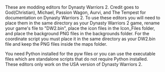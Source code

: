 These are modding editors for Dynasty Warriors 2. Credit goes to God(Christian), Michael, Passion Wagon, Aurvi, and The Tempest for documentation on Dynasty Warriors 2. To use these editors you will need to place them in the same directory as your Dynasty Warriors 2 game, rename your game's file to "DW2.bin", place the icon files in the Icon_Files folder, and place the background PNG files in the backgrounds folder. For the coordinate script you must place it in the same directory as your DW2.bin file and keep the PNG files inside the maps folder.

You need Python installed for the pyw files or you can use the executable files which are standalone scripts that do not require Python installed. These editors only work on the USA version of Dynasty Warriors 2.
